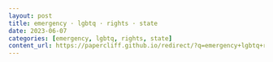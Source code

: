 ```yaml
---
layout: post
title: emergency · lgbtq · rights · state
date: 2023-06-07
categories: [emergency, lgbtq, rights, state]
content_url: https://papercliff.github.io/redirect/?q=emergency+lgbtq+rights+state&tbs=cdr:1,cd_min:6/6/2023,cd_max:6/8/2023
---
```

